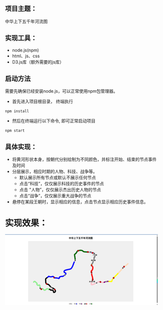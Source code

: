 ## 项目主题：
中华上下五千年河流图

## 实现工具：
- node.js(npm)
- html、js、css
- D3.js库（额外需要的js库）

## 启动方法
需要先确保已经安装node.js，可以正常使用npm包管理器。
- 首先进入项目根目录， 终端执行
```
npm install
```


- 然后在终端运行以下命令,  即可正常启动项目
```
npm start
```

## 具体实现：

- 将黄河形状本身，按朝代分别绘制为不同颜色，并标注开始、结束的节点事件及时间
- 分层展示，相应时期的人物、科技、战争等。
	- 默认展示所有节点或默认不展示任何节点
	- 点击“科技”，仅仅展示科技的历史事件的节点
	- 点击  "人物”，仅仅展示杰出历史人物的节点
	- 点击“战争”，仅仅展示重大战争的节点
 - 悬停在某段王朝时，显示相应的信息，点击节点显示相应历史事件信息。


# 实现效果：

![这是图片](assets/images/result.png "Magic Gardens")

